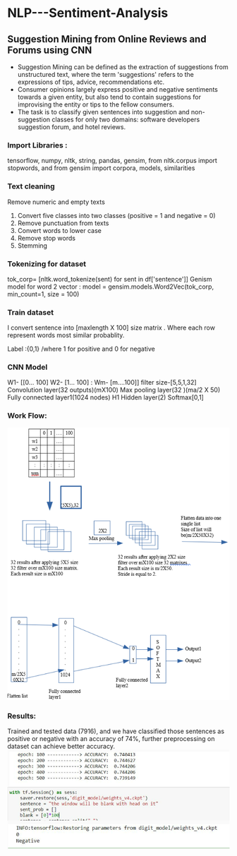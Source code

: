 # NLP---Sentiment-Analysis
## Suggestion Mining from Online Reviews and Forums using CNN
- Suggestion Mining can be defined as the extraction of suggestions from unstructured text, where the term 'suggestions' refers to the expressions of tips, advice, recommendations etc. 
- Consumer opinions largely express positive and negative sentiments towards a given entity, but also tend to contain suggestions for improvising the entity or tips to the fellow consumers.
- The task is to classify given sentences into suggestion and non-suggestion classes for only two domains: software developers suggestion forum, and hotel reviews.
### Import Libraries :
tensorflow, numpy, nltk, string, pandas, gensim, from nltk.corpus import stopwords, and
from gensim import corpora, models, similarities

### Text cleaning
Remove numeric and empty texts
1.	Convert five classes into two classes (positive = 1 and negative = 0)
2.	Remove punctuation from texts
3.	Convert words to lower case
4.	Remove stop words
5.	Stemming

### Tokenizing for dataset
tok_corp= [nltk.word_tokenize(sent) for sent in df['sentence']] Genism model for word 2 vector :
model = gensim.models.Word2Vec(tok_corp, min_count=1, size = 100) 

### Train dataset
I convert sentence into [maxlength X 100] size matrix . Where each row represent words most similar probablity.

Label :{0,1} /where 1 for positive and 0 for negative 

### CNN Model 
W1- [[0…	100]
W2- [1…	100]
:
Wm- [m….100]]
filter size-[5,5,1,32] Convolution layer(32 outputs)(mX100)
Max pooling layer(32 )(ma/2 X 50)
Fully connected layer1(1024 nodes) H1
Hidden layer(2) 
Softmax[0,1]

### Work Flow: 
![image alt](https://github.com/PriyaVasu/NLP---Sentiment-Analysis/blob/91c4d12b9c927e70953bb05fd3831ae09f04b47c/Suggestion%20mining%20from%20online%20review%20forums_using%20CNN.png)

### Results:
Trained and tested data (7916), and we have classified those sentences as positive or negative with an accuracy of 74%, further preprocessing on dataset can achieve better accuracy.
![image alt](https://github.com/PriyaVasu/NLP---Sentiment-Analysis/blob/4c30bca82e050eacf8b1d1b2163e15d0544db0ba/full_res.png)


